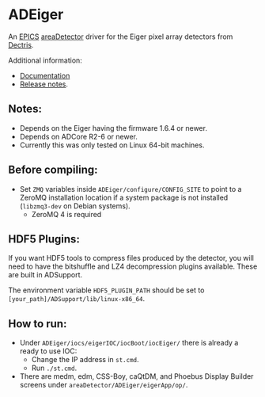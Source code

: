 ADEiger
===========
An
[EPICS](http://www.aps.anl.gov/epics/)
[areaDetector](https://cars.uchicago.edu/software/epics/areaDetector.html)
driver for the Eiger pixel array detectors from
[Dectris](http://www.dectris.com).

Additional information:
* [Documentation](https://areadetector.github.io/master/ADEiger/eiger.html)
* [Release notes](RELEASE.md).

Notes:
------

* Depends on the Eiger having the firmware 1.6.4 or newer.
* Depends on ADCore R2-6 or newer.
* Currently this was only tested on Linux 64-bit machines.

Before compiling:
-----------------

* Set `ZMQ` variables inside `ADEiger/configure/CONFIG_SITE` to point to a ZeroMQ installation location if a system package is not installed (`libzmq3-dev` on Debian systems).
  - ZeroMQ 4 is required

HDF5 Plugins:
-------------

If you want HDF5 tools to compress files produced by the detector, you will need to have the bitshuffle and LZ4 decompression
plugins available.  These are built in ADSupport.

The environment variable `HDF5_PLUGIN_PATH` should be set to `[your_path]/ADSupport/lib/linux-x86_64`.

How to run:
-----------

* Under `ADEiger/iocs/eigerIOC/iocBoot/iocEiger/` there is already a ready to use IOC:
  - Change the IP address in `st.cmd`.
  - Run `./st.cmd`.
* There are medm, edm, CSS-Boy, caQtDM, and Phoebus Display Builder screens under `areaDetector/ADEiger/eigerApp/op/`.

